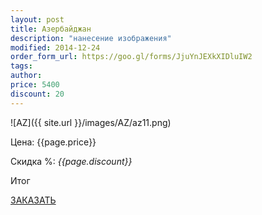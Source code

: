 ```yaml
---
layout: post
title: Азербайджан
description: "нанесение изображения"
modified: 2014-12-24
order_form_url: https://goo.gl/forms/JjuYnJEXkXIDluIW2
tags: 
author:  
price: 5400
discount: 20
---
```



![AZ]({{ site.url }}/images/AZ/az11.png)

<div class="price">
	<p id="price" >Цена: {{page.price}}</p>
	<p id="discount"> Скидка %: <i id="discountval"> {{page.discount}} </i></p>
	<p id="summ"> Итог </p>
</div>

<p class="buttond"><a href="{{page.order_form_url}}" target="_self">ЗАКАЗАТЬ</a></p>
    

